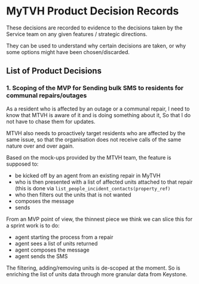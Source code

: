 # MyTVH Product Decision Records

These decisions are recorded to evidence to the decisions taken by the Service team on any given features / strategic directions.

They can be used to understand why certain decisions are taken, or why some options might have been chosen/discarded.

## List of Product Decisions ##

### 1. Scoping of the MVP for Sending bulk SMS to residents for communal repairs/outages ###

As a resident who is affected by an outage or a communal repair,
I need to know that MTVH is aware of it and is doing something about it,
So that I do not have to chase them for updates.

MTVH also needs to proactively target residents who are affected by the same issue, so that the organisation does not receive calls of the same nature over and over again.

Based on the mock-ups provided by the MTVH team, the feature is supposed to:

- be kicked off by an agent from an existing repair in MyTVH
- who is then presented with a list of affected units attached to that repair (this is done via `list_people_incident_contacts(property_ref)`
- who then filters out the units that is not wanted
- composes the message
- sends

From an MVP point of view, the thinnest piece we think we can slice this for a sprint work is to do:

- agent starting the process from a repair
- agent sees a list of units returned
- agent composes the message
- agent sends the SMS

The filtering, adding/removing units is de-scoped at the moment. So is enriching the list of units data through more granular data from Keystone.

